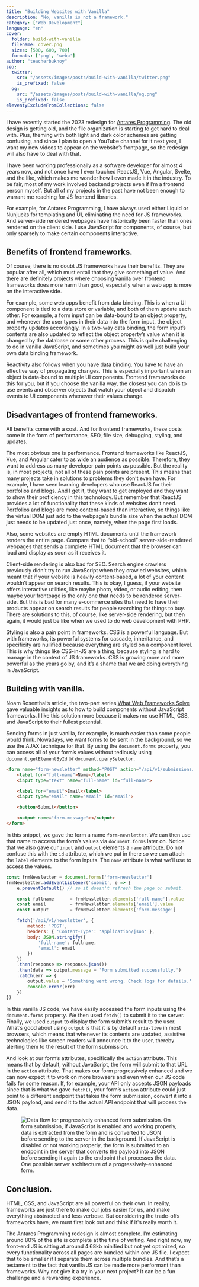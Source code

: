 ```yaml
---
title: "Building Websites with Vanilla"
description: "No, vanilla is not a framework."
category: ["Web Development"]
language: "en"
cover:
  folder: build-with-vanilla
  filename: cover.png
  sizes: [500, 600, 700]
  formats: ['png', 'webp']
author: "teacherbuknoy"
seo:
  twitter:
    src: "/assets/images/posts/build-with-vanilla/twitter.png"
    is_prefixed: false
  og:
    src: "/assets/images/posts/build-with-vanilla/og.png"
    is_prefixed: false
eleventyExcludeFromCollections: false
---
```

I have recently started the 2023 redesign for [Antares Programming](https://redesign.antaresph.dev/). The old design is getting old, and the file organization is starting to get hard to deal with. Plus, theming with both light and dark color schemes are getting confusing, and since I plan to open a YouTube channel for it next year, I want my new videos to appear on the website’s frontpage, so the redesign will also have to deal with that.

I have been working professionally as a software developer for almost 4 years now, and not once have I ever touched ReactJS, Vue, Angular, Svelte, and the like, which makes me wonder how I even made it in the industry. To be fair, most of my work involved backend projects even if I’m a frontend person myself. But all of my projects in the past have not been enough to warrant me reaching for JS frontend libraries.

For example, for Antares Programming, I have always used either Liquid or Nunjucks for templating and UI, eliminating the need for JS frameworks. And server-side rendered webpages have historically been faster than ones rendered on the client side. I use JavaScript for components, of course, but only sparsely to make certain components interactive.

## Benefits of frontend frameworks.

Of course, there is no doubt JS frameworks have their benefits. They are popular after all, which must entail that they give something of value. And there are definitely projects where choosing vanilla over frontend frameworks does more harm than good, especially when a web app is more on the interactive side.

For example, some web apps benefit from data binding. This is when a UI component is tied to a data store or variable, and both of them update each other. For example, a form input can be data-bound to an object property, and whenever the user types in their data into the form input, the object property updates accordingly. In a two-way data binding, the form input’s contents are also updated to reflect the object property’s value when it is changed by the database or some other process. This is quite challenging to do in vanilla JavaScript, and sometimes you might as well just build your own data binding framework.

Reactivity also follows when you have data binding. You have to have an effective way of propagating changes. This is especially important when an object is data-bound to multiple UI components. Frontend frameworks do this for you, but if you choose the vanilla way, the closest you can do is to use events and observer objects that watch your object and dispatch events to UI components whenever their values change.

## Disadvantages of frontend frameworks.

All benefits come with a cost. And for frontend frameworks, these costs come in the form of performance, SEO, file size, debugging, styling, and updates.

The most obvious one is performance. Frontend frameworks like ReactJS, Vue, and Angular cater to as wide an audience as possible. Therefore, they want to address as many developer pain points as possible. But the reality is, in most projects, not all of these pain points are present. This means that many projects take in solutions to problems they don’t even have. For example, I have seen learning developers who use ReactJS for their portfolios and blogs. And I get it, they want to get employed and they want to show their proficiency in this technology. But remember that ReactJS provides a lot of functionality that these kinds of websites don’t need. Portfolios and blogs are more content-based than interactive, so things like the virtual DOM just add to the webpage’s bundle size when the actual DOM just needs to be updated just once, namely, when the page first loads.

Also, some websites are empty HTML documents until the framework renders the entire page. Compare that to “old-school” server-side-rendered webpages that sends a complete HTML document that the browser can load and display as soon as it receives it.

Client-side rendering is also bad for SEO. Search engine crawlers previously didn’t try to run JavaScript when they crawled websites, which meant that if your website is heavily content-based, a lot of your content wouldn’t appear on search results. This is okay, I guess, if your website offers interactive utilities, like maybe photo, video, or audio editing, then maybe your frontpage is the only one that needs to be rendered server-side. But this is bad for many e-commerce sites that need to have their products appear on search results for people searching for things to buy. There are solutions to this, of course, like server-side rendering, but then again, it would just be like when we used to do web development with PHP.

Styling is also a pain point in frameworks. CSS is a powerful language. But with frameworks, its powerful systems for cascade, inheritance, and specificity are nullified because everything are styled on a component level. This is why things like CSS-in-JS are a thing, because styling is hard to manage in the context of JS frameworks. CSS is growing more and more powerful as the years go by, and it’s a shame that we are doing everything in JavaScript.

## Building with vanilla.

Noam Rosenthal’s article, the two-part series [What Web Frameworks Solve](https://www.smashingmagazine.com/2022/02/web-frameworks-guide-part2/) gave valuable insights as to how to build components without JavaScript frameworks. I like this solution more because it makes me use HTML, CSS, and JavaScript to their fullest potential.

Sending forms in just vanilla, for example, is much easier than some people would think. Nowadays, we want forms to be sent in the background, so we use the AJAX technique for that. By using the `document.forms` property, you can access all of your form’s values without tediously using `document.getElementById` or `document.querySelector`.

```html
<form name="form-newsletter" method="POST" action="/api/v1/submissions/newsletter">
	<label for="full-name">Name</label>
	<input type="text" name="full-name" id="full-name">

	<label for="email">Email</label>
	<input type="email" name="email" id="email">

	<button>Submit</button>

	<output name="form-message"></output>
</form>
```

In this snippet, we gave the form a name `form-newsletter`. We can then use that name to access the form’s values via `document.forms` later on. Notice that we also gave our `input` and `output` elements a `name` attribute. Do not confuse this with the `id` attribute, which we put in there so we can attach the `label` elements to the form inputs. The `name` attribute is what we’ll use to access the values.

```js
const frmNewsletter = document.forms['form-newsletter']
frmNewsletter.addEventListener('submit', e => {
	e.preventDefault() // so it doesn't refresh the page on submit.

	const fullname      = frmNewsletter.elements['full-name'].value
	const email         = frmNewsletter.elements['email'].value
	const output        = frmNewsletter.elements['form-message']

	fetch('/api/v1/newsletter', {
		method: 'POST',
		headers: { 'Content-Type': 'application/json' }, 
		body: JSON.stringify({
			'full-name': fullname,
			'email': email
		})
	})
	.then(response => response.json())
	.then(data => output.message = 'Form submitted successfully.')
	.catch(err => {
		output.value = 'Something went wrong. Check logs for details.'
		console.error(err)
	})
})
```

In this vanilla JS code, we have easily accessed the form inputs using the `document.forms` property. We then used `fetch()` to submit it to the server. Finally, we used `output` to display the form submit’s result to the user. What’s good about using `output` is that it is by default `aria-live` in most browsers, which means that whenever its contents are updated, assistive technologies like screen readers will announce it to the user, thereby alerting them to the result of the form submission.

And look at our form’s attributes, specifically the `action` attribute. This means that by default, without JavaScript, the form will submit to that URL in the `action` attribute. That makes our form progressively enhanced and we can now expect it to work on more browsers and even when our JS code fails for some reason. If, for example, your API only accepts JSON payloads since that is what we gave `fetch()`, your form’s `action` attribute could just point to a different endpoint that takes the form submission, convert it into a JSON payload, and send it to the actual API endpoint that will process the data.

<figure class="image">
  <img 
    src="/assets/images/posts/build-with-vanilla/server-architecture.png" 
    style="background-color: hsl(var(--l-contrast));"
    alt="Data flow for progressively enhanced form submission. On form submission, if JavaScript is enabled and working properly, data is extracted from the form and is converted to JSON before sending to the server in the background. If JavaScript is disabled or not working properly, the form is submitted to an endpoint in the server that converts the payload into JSON before sending it again to the endpoint that processes the data.">
  <figcaption>One possible server architecture of a progressively-enhanced form.</figcaption>
</figure>

## Conclusion.

HTML, CSS, and JavaScript are all powerful on their own. In reality, frameworks are just there to make our jobs easier for us, and make everything abstracted and less verbose. But considering the trade-offs frameworks have, we must first look out and think if it's really worth it.

The Antares Programming redesign is almost complete. I’m estimating around 80% of the site is complete at the time of writing. And right now, my front-end JS is sitting at around 4.68kb minified but not yet optimized, so every functionality across all pages are bundled within one JS file. I expect that to be smaller if I separate them across multiple bundles. And that’s a testament to the fact that vanilla JS can be made more performant than frameworks. Why not give it a try in your next project? It can be a fun challenge and a rewarding experience.